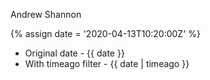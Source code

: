 ---
---

Andrew Shannon

{% assign date = '2020-04-13T10:20:00Z' %}

- Original date - {{ date }}
- With timeago filter - {{ date | timeago }}
